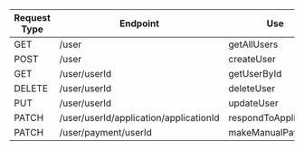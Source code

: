 | Request Type | Endpoint     | Use         | Payload                                                                              |
|--------------|--------------|-------------|--------------------------------------------------------------------------------------|
| GET          | /user        | getAllUsers |                                                                                      |
| POST         | /user        | createUser  | fname,lname,category,email,password_hash,balance,date_last_payment,withdrawal_status |
| GET          | /user/userId | getUserById |                                                                                      |
| DELETE       | /user/userId | deleteUser  |                                                                                      |
| PUT          | /user/userId | updateUser  | fname,lname,category,email,balance,date_last_payment,  withdrawal_status             |
| PATCH        | /user/userId/application/applicationId             |  respondToApplication           | applicationId, responseToApplication(reviewing, accepted, rejected, submitted)                                                                                  |                             | GET          | /user/userId/application/applicationId             | withdrawApplication             |                                                                                      |
| PATCH        | /user/payment/userId       |  makeManualPayment     |    user_id, balance                                                                                   |
